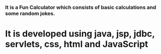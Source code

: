 ### It is a Fun Calculator which consists of basic calculations and some random jokes. 
# It is developed using java, jsp, jdbc, servlets, css, html and JavaScript
